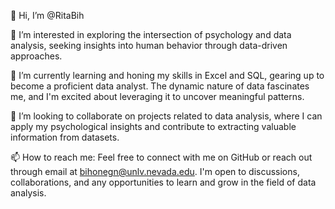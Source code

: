 👋 Hi, I’m @RitaBih

👀 I’m interested in exploring the intersection of psychology and data analysis, seeking insights into human behavior through data-driven approaches.

🌱 I’m currently learning and honing my skills in Excel and SQL, gearing up to become a proficient data analyst. The dynamic nature of data fascinates me, and I'm excited about leveraging it to uncover meaningful patterns.

💞️ I’m looking to collaborate on projects related to data analysis, where I can apply my psychological insights and contribute to extracting valuable information from datasets.

📫 How to reach me: Feel free to connect with me on GitHub or reach out through email at bihonegn@unlv.nevada.edu. I'm open to discussions, collaborations, and any opportunities to learn and grow in the field of data analysis.

